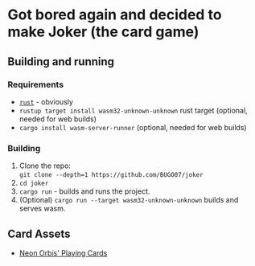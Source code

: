 # Got bored again and decided to make Joker (the card game)

## Building and running
### Requirements
- [`rust`](https://rustup.rs/) - obviously
- `rustup target install wasm32-unknown-unknown` rust target (optional, needed for web builds)
- `cargo install wasm-server-runner` (optional, needed for web builds)

### Building
1. Clone the repo:\
    `git clone --depth=1 https://github.com/BUGO07/joker`
2. `cd joker`
3. `cargo run` - builds and runs the project.
4. (Optional) `cargo run --target wasm32-unknown-unknown` builds and serves wasm.

## Card Assets
- [Neon Orbis' Playing Cards](https://neonorbis.itch.io/playing-cards)